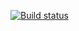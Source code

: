 [![Build status](https://ci.appveyor.com/api/projects/status/ngrq32ek7h36fnh1?svg=true)](https://ci.appveyor.com/project/sanyaminkin/patterns-task2)